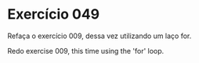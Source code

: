 # Exercício 049

Refaça o exercício 009, dessa vez utilizando um laço for.

Redo exercise 009, this time using the 'for' loop.
